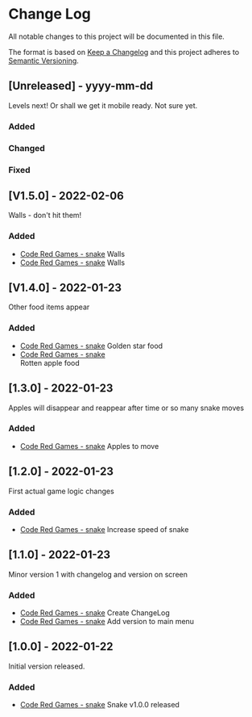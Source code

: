 
# Change Log
All notable changes to this project will be documented in this file.
 
The format is based on [Keep a Changelog](http://keepachangelog.com/)
and this project adheres to [Semantic Versioning](http://semver.org/).

## [Unreleased] - yyyy-mm-dd
 
Levels next! Or shall we get it mobile ready. Not sure yet.

### Added
  
### Changed
 
### Fixed

## [V1.5.0] - 2022-02-06
 
Walls - don't hit them!

### Added

- [Code Red Games - snake](https://github.com/RichardManthorpe/snake/issues/7)
  Walls
- [Code Red Games - snake](https://github.com/RichardManthorpe/snake/issues/23)
  Walls

## [V1.4.0] - 2022-01-23
 
Other food items appear

### Added

- [Code Red Games - snake](https://github.com/RichardManthorpe/snake/issues/18)
  Golden star food
- [Code Red Games - snake](https://github.com/RichardManthorpe/snake/issues/19)  
  Rotten apple food
  
## [1.3.0] - 2022-01-23
 
Apples will disappear and reappear after time or so many snake moves

### Added

- [Code Red Games - snake](https://github.com/RichardManthorpe/snake/issues/3)
  Apples to move 
  
## [1.2.0] - 2022-01-23
 
First actual game logic changes

### Added

- [Code Red Games - snake](https://github.com/RichardManthorpe/snake/issues/2)
  Increase speed of snake

## [1.1.0] - 2022-01-23
 
Minor version 1 with changelog and version on screen

### Added

- [Code Red Games - snake](https://github.com/RichardManthorpe/snake/issues/1)
  Create ChangeLog
- [Code Red Games - snake](https://github.com/RichardManthorpe/snake/issues/13)
  Add version to main menu
 
## [1.0.0] - 2022-01-22
  
Initial version released.
 
### Added

- [Code Red Games - snake](https://github.com/RichardManthorpe/snake)
  Snake v1.0.0 released


